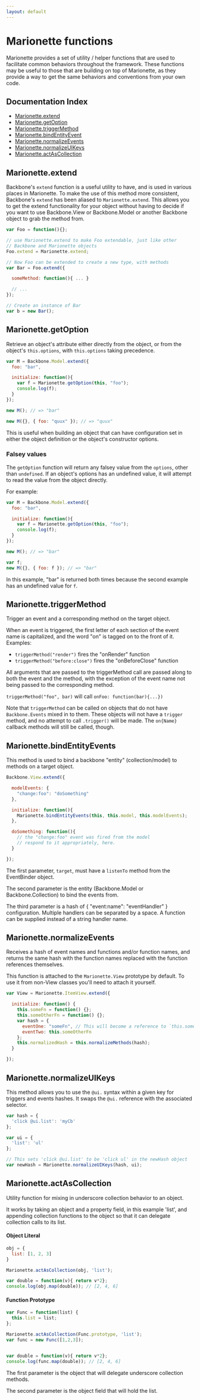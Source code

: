 ```yaml
---
layout: default
---
```


# Marionette functions

Marionette provides a set of utility / helper functions that are used to
facilitate common behaviors throughout the framework. These functions may
be useful to those that are building on top of Marionette, as they provide
a way to get the same behaviors and conventions from your own code.

## Documentation Index

* [Marionette.extend](#marionetteextend)
* [Marionette.getOption](#marionettegetoption)
* [Marionette.triggerMethod](#marionettetriggermethod)
* [Marionette.bindEntityEvent](#marionettebindentityevents)
* [Marionette.normalizeEvents](#marionettenormalizeevents)
* [Marionette.normalizeUIKeys](#marionettenormalizeuikeys)
* [Marionette.actAsCollection](#marionetteactascollection)

## Marionette.extend

Backbone's `extend` function is a useful utility to have, and is used in
various places in Marionette. To make the use of this method more consistent,
Backbone's `extend` has been aliased to `Marionette.extend`. This allows
you to get the extend functionality for your object without having to
decide if you want to use Backbone.View or Backbone.Model or another
Backbone object to grab the method from.

```js
var Foo = function(){};

// use Marionette.extend to make Foo extendable, just like other
// Backbone and Marionette objects
Foo.extend = Marionette.extend;

// Now Foo can be extended to create a new type, with methods
var Bar = Foo.extend({

  someMethod: function(){ ... }

  // ...
});

// Create an instance of Bar
var b = new Bar();
```

## Marionette.getOption

Retrieve an object's attribute either directly from the object, or from
the object's `this.options`, with `this.options` taking precedence.

```js
var M = Backbone.Model.extend({
  foo: "bar",

  initialize: function(){
    var f = Marionette.getOption(this, "foo");
    console.log(f);
  }
});

new M(); // => "bar"

new M({}, { foo: "quux" }); // => "quux"
```

This is useful when building an object that can have configuration set
in either the object definition or the object's constructor options.

### Falsey values

The `getOption` function will return any falsey value from the `options`,
other than `undefined`. If an object's options has an undefined value, it will
attempt to read the value from the object directly.

For example:

```js
var M = Backbone.Model.extend({
  foo: "bar",

  initialize: function(){
    var f = Marionette.getOption(this, "foo");
    console.log(f);
  }
});

new M(); // => "bar"

var f;
new M({}, { foo: f }); // => "bar"
```

In this example, "bar" is returned both times because the second
example has an undefined value for `f`.

## Marionette.triggerMethod

Trigger an event and a corresponding method on the target object.

When an event is triggered, the first letter of each section of the
event name is capitalized, and the word "on" is tagged on to the front
of it. Examples:

* `triggerMethod("render")` fires the "onRender" function
* `triggerMethod("before:close")` fires the "onBeforeClose" function

All arguments that are passed to the triggerMethod call are passed along to both the event and the method, with the exception of the event name not being passed to the corresponding method.

`triggerMethod("foo", bar)` will call `onFoo: function(bar){...})`

Note that `triggerMethod` can be called on objects that do not have
`Backbone.Events` mixed in to them. These objects will not have a `trigger`
method, and no attempt to call `.trigger()` will be made. The `on{Name}`
callback methods will still be called, though.

## Marionette.bindEntityEvents

This method is used to bind a backbone "entity" (collection/model)
to methods on a target object.

```js
Backbone.View.extend({

  modelEvents: {
    "change:foo": "doSomething"
  },

  initialize: function(){
    Marionette.bindEntityEvents(this, this.model, this.modelEvents);
  },

  doSomething: function(){
    // the "change:foo" event was fired from the model
    // respond to it appropriately, here.
  }

});
```

The first parameter, `target`, must have a `listenTo` method from the
EventBinder object.

The second parameter is the entity (Backbone.Model or Backbone.Collection)
to bind the events from.

The third parameter is a hash of { "event:name": "eventHandler" }
configuration. Multiple handlers can be separated by a space. A
function can be supplied instead of a string handler name.

## Marionette.normalizeEvents

Receives a hash of event names and functions and/or function names, and returns the
same hash with the function names replaced with the function references themselves.

This function is attached to the `Marionette.View` prototype by default. To use it from non-View classes you'll need to attach it yourself.

```js
var View = Marionette.ItemView.extend({

  initialize: function() {
    this.someFn = function() {};
    this.someOtherFn = function() {};
    var hash = {
      eventOne: "someFn", // This will become a reference to `this.someFn`
      eventTwo: this.someOtherFn
    };
    this.normalizedHash = this.normalizeMethods(hash);
  }

});
```

## Marionette.normalizeUIKeys

This method allows you to use the `@ui.` syntax within a given key for triggers and events hashes. It
swaps the `@ui.` reference with the associated selector.

```js
var hash = {
  'click @ui.list': 'myCb'
};

var ui = {
  'list': 'ul'
};

// This sets 'click @ui.list' to be 'click ul' in the newHash object
var newHash = Marionette.normalizeUIKeys(hash, ui);
```

## Marionette.actAsCollection

Utility function for mixing in underscore collection behavior to an object.

It works by taking an object and a property field, in this example 'list',
and appending collection functions to the object so that it can
delegate collection calls to its list.

#### Object Literal
```js
obj = {
  list: [1, 2, 3]
}

Marionette.actAsCollection(obj, 'list');

var double = function(v){ return v*2};
console.log(obj.map(double)); // [2, 4, 6]
```

#### Function Prototype
```js
var Func = function(list) {
  this.list = list;
};

Marionette.actAsCollection(Func.prototype, 'list');
var func = new Func([1,2,3]);


var double = function(v){ return v*2};
console.log(func.map(double)); // [2, 4, 6]
```

The first parameter is the object that will delegate underscore collection methods.

The second parameter is the object field that will hold the list.
